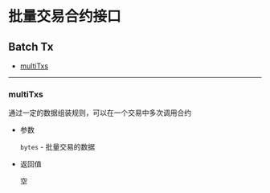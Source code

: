 # 批量交易合约接口

<h2 class="hover-list">Batch Tx</h2>

* [multiTxs](#multiTxs)

***

### multiTxs

通过一定的数据组装规则，可以在一个交易中多次调用合约

* 参数

    `bytes` - 批量交易的数据

* 返回值

    空


